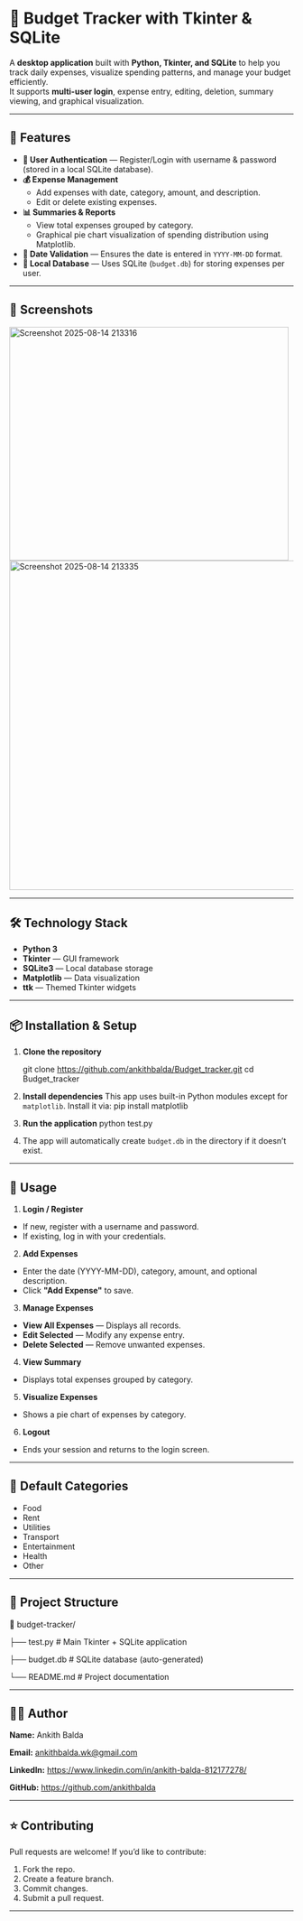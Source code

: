 # 🧾 Budget Tracker with Tkinter & SQLite

A **desktop application** built with **Python, Tkinter, and SQLite** to help you track daily expenses, visualize spending patterns, and manage your budget efficiently.  
It supports **multi-user login**, expense entry, editing, deletion, summary viewing, and graphical visualization.

---

## 🚀 Features

- **🔐 User Authentication** — Register/Login with username & password (stored in a local SQLite database).
- **💰 Expense Management**
  - Add expenses with date, category, amount, and description.
  - Edit or delete existing expenses.
- **📊 Summaries & Reports**
  - View total expenses grouped by category.
  - Graphical pie chart visualization of spending distribution using Matplotlib.
- **📅 Date Validation** — Ensures the date is entered in `YYYY-MM-DD` format.
- **📂 Local Database** — Uses SQLite (`budget.db`) for storing expenses per user.

---

## 📸 Screenshots

<img width="495" height="414" alt="Screenshot 2025-08-14 213316" src="https://github.com/user-attachments/assets/4de453ea-fe40-4d42-bb5e-e55c03cf481e" />
<img width="797" height="584" alt="Screenshot 2025-08-14 213335" src="https://github.com/user-attachments/assets/b8d9812a-8f59-44ac-9985-8190466da714" />

---

## 🛠 Technology Stack

- **Python 3**
- **Tkinter** — GUI framework
- **SQLite3** — Local database storage
- **Matplotlib** — Data visualization
- **ttk** — Themed Tkinter widgets

---

## 📦 Installation & Setup

1. **Clone the repository**

   git clone https://github.com/ankithbalda/Budget_tracker.git
   cd Budget_tracker


2. **Install dependencies**
This app uses built-in Python modules except for `matplotlib`. Install it via:
pip install matplotlib


3. **Run the application**
python test.py


4. The app will automatically create `budget.db` in the directory if it doesn’t exist.

---

## 📖 Usage

1. **Login / Register**
- If new, register with a username and password.
- If existing, log in with your credentials.

2. **Add Expenses**
- Enter the date (YYYY-MM-DD), category, amount, and optional description.
- Click **"Add Expense"** to save.

3. **Manage Expenses**
- **View All Expenses** — Displays all records.
- **Edit Selected** — Modify any expense entry.
- **Delete Selected** — Remove unwanted expenses.

4. **View Summary**
- Displays total expenses grouped by category.

5. **Visualize Expenses**
- Shows a pie chart of expenses by category.

6. **Logout**
- Ends your session and returns to the login screen.

---

## 🔑 Default Categories

- Food
- Rent
- Utilities
- Transport
- Entertainment
- Health
- Other

---

## 📂 Project Structure

📁 budget-tracker/

├── test.py # Main Tkinter + SQLite application

├── budget.db # SQLite database (auto-generated)

└── README.md # Project documentation


---

## 👨‍💻 Author

**Name:** Ankith Balda

**Email:** ankithbalda.wk@gmail.com

**LinkedIn:** https://www.linkedin.com/in/ankith-balda-812177278/

**GitHub:** https://github.com/ankithbalda

---

## ⭐ Contributing

Pull requests are welcome! If you’d like to contribute:
1. Fork the repo.
2. Create a feature branch.
3. Commit changes.
4. Submit a pull request.

---
